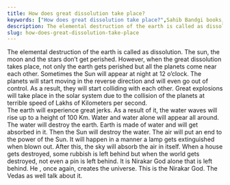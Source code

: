 ```yaml
---
title: How does great dissolution take place?
keywords: ["How does great dissolution take place?",Sahib Bandgi books,]
description: The elemental destruction of the earth is called as dissolution. The sun, the moon and the stars don’t get perished. However, when the great dissolution ta
slug: how-does-great-dissolution-take-place
---
```


The elemental destruction of the earth is called as dissolution. The sun, the moon and the stars don’t get perished. However, when the great dissolution takes place, not only the earth gets perished but all the planets come near each other. Sometimes the Sun will appear at night at 12 o’clock. The planets will start moving in the reverse direction and will even go out of control. As a result, they will start colliding with each other. Great explosions will take place in the solar system due to the collision of the planets at terrible speed of Lakhs of Kilometers per second.  
The earth will experience great jerks. As a result of it, the water waves will rise up to a height of 100 Km. Water and water alone will appear all around. The water will destroy the earth. Earth is made of water and will get absorbed in it. Then the Sun will destroy the water. The air will put an end to the power of the Sun. It will happen in a manner a lamp gets extinguished when blown out. After this, the sky will absorb the air in itself. When a house gets destroyed, some rubbish is left behind but when the world gets destroyed, not even a pin is left behind. It is Nirakar God alone that is left behind. He , once again, creates the universe. This is the Nirakar God. The Vedas as well talk about it.  



  